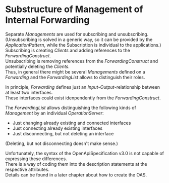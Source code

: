 # Substructure of Management of Internal Forwarding

Separate _Managements_ are used for subscribing and unsubscribing.  
(Unsubscribing is solved in a generic way, so it can be provided by the _ApplicationPattern_, while the Subscription is individual to the applications.)
Subscribing is creating _Clients_ and adding references to the _ForwardingConstruct_.  
Unsubscribing is removing references from the _ForwardingConstruct_ and potentially deleting the _Clients_.  
Thus, in general there might be several _Managements_ defined on a _Forwarding_ and the _ForwardingList_ allows to distinguish their roles.  

In principle, _Forwarding_ defines just an _Input_-_Output_-relationship between at least two interfaces.  
These interfaces could exist idenpendently from the _ForwardingConstruct_.  
 
The _ForwardingList_ allows distinguishing the following kinds of _Management_ by an individual _OperationServer_:  
- Just changing already existing and connected interfaces  
- Just connecting already existing interfaces  
- Just disconnecting, but not deleting an interface  

(Deleting, but not disconnecting doesn't make sense.)  

Unfortunately, the syntax of the OpenApiSpecification v3.0 is not capable of expressing these differences.  
There is a way of coding them into the description statements at the respective attributes.  
Details can be found in a later chapter about how to create the OAS.  

